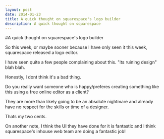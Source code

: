 ```yaml
---
layout: post
date: 2014-01-23
title: A quick thought on squarespace's logo builder
description: A quick thought on squarespace
---
```


#A quick thought on squarespace's logo builder

So this week, or maybe sooner because I have only seen it this week, squarespace released a logo editor.

I have seen quite a few people complaining about this. "Its ruining design" blah blah.

Honestly, I dont think it's a bad thing. 

Do you really want someone who is happy/preferes creating something like this using a free online editor as a client?

They are more than likely going to be an absolute nightmare and already have no respect for the skills or time of a designer.

Thats my two cents.

On another note, I think the UI they have done for it is fantastic and I think squarespace's inhouse web team are doing a fantastic job!
